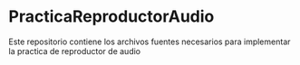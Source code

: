 # PracticaReproductorAudio
Este repositorio contiene los archivos fuentes necesarios para implementar la practica de reproductor de audio
